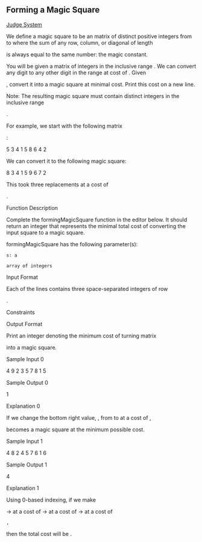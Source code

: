 ## Forming a Magic Square

[Judge System](https://www.hackerrank.com/challenges/magic-square-forming/problem)

We define a magic square to be an matrix of distinct positive integers from to where the sum of any row, column, or diagonal of length

is always equal to the same number: the magic constant.

You will be given a
matrix of integers in the inclusive range . We can convert any digit to any other digit in the range at cost of . Given

, convert it into a magic square at minimal cost. Print this cost on a new line.

Note: The resulting magic square must contain distinct integers in the inclusive range

.

For example, we start with the following matrix

:

5 3 4
1 5 8
6 4 2

We can convert it to the following magic square:

8 3 4
1 5 9
6 7 2

This took three replacements at a cost of

.

Function Description

Complete the formingMagicSquare function in the editor below. It should return an integer that represents the minimal total cost of converting the input square to a magic square.

formingMagicSquare has the following parameter(s):

    s: a 

    array of integers

Input Format

Each of the lines contains three space-separated integers of row

.

Constraints

Output Format

Print an integer denoting the minimum cost of turning matrix

into a magic square.

Sample Input 0

4 9 2
3 5 7
8 1 5

Sample Output 0

1

Explanation 0

If we change the bottom right value,
, from to at a cost of ,

becomes a magic square at the minimum possible cost.

Sample Input 1

4 8 2
4 5 7
6 1 6

Sample Output 1

4

Explanation 1

Using 0-based indexing, if we make

-> at a cost of -> at a cost of -> at a cost of

    ,

then the total cost will be
. 
